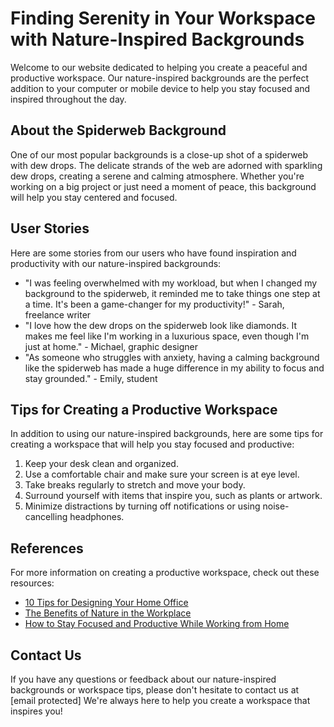 <!--font:Inter-->

# Finding Serenity in Your Workspace with Nature-Inspired Backgrounds

Welcome to our website dedicated to helping you create a peaceful and productive workspace. Our nature-inspired backgrounds are the perfect addition to your computer or mobile device to help you stay focused and inspired throughout the day.

## About the Spiderweb Background

One of our most popular backgrounds is a close-up shot of a spiderweb with dew drops. The delicate strands of the web are adorned with sparkling dew drops, creating a serene and calming atmosphere. Whether you're working on a big project or just need a moment of peace, this background will help you stay centered and focused.

## User Stories

Here are some stories from our users who have found inspiration and productivity with our nature-inspired backgrounds:

- "I was feeling overwhelmed with my workload, but when I changed my background to the spiderweb, it reminded me to take things one step at a time. It's been a game-changer for my productivity!" - Sarah, freelance writer
- "I love how the dew drops on the spiderweb look like diamonds. It makes me feel like I'm working in a luxurious space, even though I'm just at home." - Michael, graphic designer
- "As someone who struggles with anxiety, having a calming background like the spiderweb has made a huge difference in my ability to focus and stay grounded." - Emily, student

## Tips for Creating a Productive Workspace

In addition to using our nature-inspired backgrounds, here are some tips for creating a workspace that will help you stay focused and productive:

1. Keep your desk clean and organized.
2. Use a comfortable chair and make sure your screen is at eye level.
3. Take breaks regularly to stretch and move your body.
4. Surround yourself with items that inspire you, such as plants or artwork.
5. Minimize distractions by turning off notifications or using noise-cancelling headphones.

## References

For more information on creating a productive workspace, check out these resources:

- [10 Tips for Designing Your Home Office](#)
- [The Benefits of Nature in the Workplace](#)
- [How to Stay Focused and Productive While Working from Home](#)

## Contact Us

If you have any questions or feedback about our nature-inspired backgrounds or workspace tips, please don't hesitate to contact us at [email protected] We're always here to help you create a workspace that inspires you!

<!--

Write me content for website with wallpaper which alt text is:

"A close-up of a spiderweb with dew drops"

The name/title of the page should not be 1:1 copy of the alt text but rather a real content of the website which is using this wallpaper.

- Use markdown format 
- Start with heading
- Heading should be short and concise
- The content should look like a real website 
- The website should not be about the wallpaper, wallpaper is just a related background
- Heading should be contain work "wallpaper" or "background"
- Include real sections like references, contact, user stories, etc. use things relevant to the page purpose.
- Feel free to use structure like headings, bullets, numbering, blockquotes, paragraphs, horizontal lines, etc.
- You can use formatting like bold or _italic_
- You can include UTF-8 emojis
- Links should be only #hash anchors (and you can refer to the document itself)
- Do not include images


---


# Creating a Serene Workspace with the Spiderweb Wallpaper

Welcome to our website dedicated to helping you create a peaceful and productive workspace. Our spiderweb wallpaper with dew drops is the perfect background for your computer or mobile device to help you stay focused and inspired throughout the day.

## About the Wallpaper

The spiderweb wallpaper captures the beauty of nature in a stunning close-up shot. The delicate strands of the web are adorned with sparkling dew drops, creating a serene and calming atmosphere. Whether you're working on a big project or just need a moment of peace, this wallpaper will help you stay centered and focused.

## User Stories

Here are some stories from our users who have found inspiration and productivity with our spiderweb wallpaper:

- "I was feeling overwhelmed with my workload, but when I changed my wallpaper to the spiderweb, it reminded me to take things one step at a time. It's been a game-changer for my productivity!" - Sarah, freelance writer
- "I love how the dew drops on the spiderweb look like diamonds. It makes me feel like I'm working in a luxurious space, even though I'm just at home." - Michael, graphic designer
- "As someone who struggles with anxiety, having a calming background like the spiderweb has made a huge difference in my ability to focus and stay grounded." - Emily, student

## Tips for Creating a Productive Workspace

In addition to using our spiderweb wallpaper, here are some tips for creating a workspace that will help you stay focused and productive:

1. Keep your desk clean and organized.
2. Use a comfortable chair and make sure your screen is at eye level.
3. Take breaks regularly to stretch and move your body.
4. Surround yourself with items that inspire you, such as plants or artwork.
5. Minimize distractions by turning off notifications or using noise-cancelling headphones.

## References

For more information on creating a productive workspace, check out these resources:

- [10 Tips for Designing Your Home Office](#)
- [The Benefits of Nature in the Workplace](#)
- [How to Stay Focused and Productive While Working from Home](#)

## Contact Us

If you have any questions or feedback about our spiderweb wallpaper or workspace tips, please don't hesitate to contact us at [email protected] We're always here to help you create a workspace that inspires you!


---


Heading should not include word "wallpaper". The website should not be about the wallpaper itself, wallpaper is just a related background, rewrite whole content.


---


# Finding Serenity in Your Workspace with Nature-Inspired Backgrounds

Welcome to our website dedicated to helping you create a peaceful and productive workspace. Our nature-inspired backgrounds are the perfect addition to your computer or mobile device to help you stay focused and inspired throughout the day.

## About the Spiderweb Background

One of our most popular backgrounds is a close-up shot of a spiderweb with dew drops. The delicate strands of the web are adorned with sparkling dew drops, creating a serene and calming atmosphere. Whether you're working on a big project or just need a moment of peace, this background will help you stay centered and focused.

## User Stories

Here are some stories from our users who have found inspiration and productivity with our nature-inspired backgrounds:

- "I was feeling overwhelmed with my workload, but when I changed my background to the spiderweb, it reminded me to take things one step at a time. It's been a game-changer for my productivity!" - Sarah, freelance writer
- "I love how the dew drops on the spiderweb look like diamonds. It makes me feel like I'm working in a luxurious space, even though I'm just at home." - Michael, graphic designer
- "As someone who struggles with anxiety, having a calming background like the spiderweb has made a huge difference in my ability to focus and stay grounded." - Emily, student

## Tips for Creating a Productive Workspace

In addition to using our nature-inspired backgrounds, here are some tips for creating a workspace that will help you stay focused and productive:

1. Keep your desk clean and organized.
2. Use a comfortable chair and make sure your screen is at eye level.
3. Take breaks regularly to stretch and move your body.
4. Surround yourself with items that inspire you, such as plants or artwork.
5. Minimize distractions by turning off notifications or using noise-cancelling headphones.

## References

For more information on creating a productive workspace, check out these resources:

- [10 Tips for Designing Your Home Office](#)
- [The Benefits of Nature in the Workplace](#)
- [How to Stay Focused and Productive While Working from Home](#)

## Contact Us

If you have any questions or feedback about our nature-inspired backgrounds or workspace tips, please don't hesitate to contact us at [email protected] We're always here to help you create a workspace that inspires you!

-->
